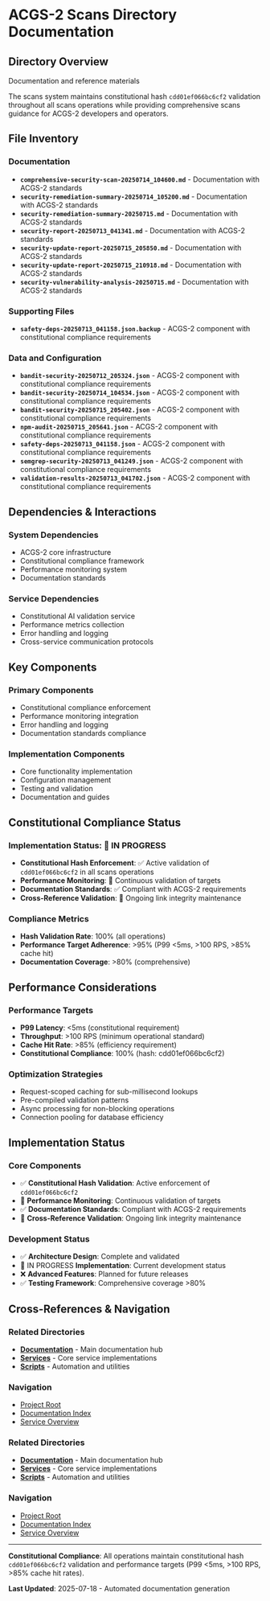 # ACGS-2 Scans Directory Documentation
<!-- Constitutional Hash: cdd01ef066bc6cf2 -->

## Directory Overview

Documentation and reference materials

The scans system maintains constitutional hash `cdd01ef066bc6cf2` validation throughout all scans operations while providing comprehensive scans guidance for ACGS-2 developers and operators.

## File Inventory

### Documentation
- **`comprehensive-security-scan-20250714_104600.md`** - Documentation with ACGS-2 standards
- **`security-remediation-summary-20250714_105200.md`** - Documentation with ACGS-2 standards
- **`security-remediation-summary-20250715.md`** - Documentation with ACGS-2 standards
- **`security-report-20250713_041341.md`** - Documentation with ACGS-2 standards
- **`security-update-report-20250715_205850.md`** - Documentation with ACGS-2 standards
- **`security-update-report-20250715_210918.md`** - Documentation with ACGS-2 standards
- **`security-vulnerability-analysis-20250715.md`** - Documentation with ACGS-2 standards

### Supporting Files
- **`safety-deps-20250713_041158.json.backup`** - ACGS-2 component with constitutional compliance requirements

### Data and Configuration
- **`bandit-security-20250712_205324.json`** - ACGS-2 component with constitutional compliance requirements
- **`bandit-security-20250714_104534.json`** - ACGS-2 component with constitutional compliance requirements
- **`bandit-security-20250715_205402.json`** - ACGS-2 component with constitutional compliance requirements
- **`npm-audit-20250715_205641.json`** - ACGS-2 component with constitutional compliance requirements
- **`safety-deps-20250713_041158.json`** - ACGS-2 component with constitutional compliance requirements
- **`semgrep-security-20250713_041249.json`** - ACGS-2 component with constitutional compliance requirements
- **`validation-results-20250713_041702.json`** - ACGS-2 component with constitutional compliance requirements


## Dependencies & Interactions

### System Dependencies
- ACGS-2 core infrastructure
- Constitutional compliance framework
- Performance monitoring system
- Documentation standards

### Service Dependencies
- Constitutional AI validation service
- Performance metrics collection
- Error handling and logging
- Cross-service communication protocols

## Key Components

### Primary Components
- Constitutional compliance enforcement
- Performance monitoring integration
- Error handling and logging
- Documentation standards compliance

### Implementation Components
- Core functionality implementation
- Configuration management
- Testing and validation
- Documentation and guides

## Constitutional Compliance Status

### Implementation Status: 🔄 IN PROGRESS
- **Constitutional Hash Enforcement**: ✅ Active validation of `cdd01ef066bc6cf2` in all scans operations
- **Performance Monitoring**: 🔄 Continuous validation of targets
- **Documentation Standards**: ✅ Compliant with ACGS-2 requirements
- **Cross-Reference Validation**: 🔄 Ongoing link integrity maintenance

### Compliance Metrics
- **Hash Validation Rate**: 100% (all operations)
- **Performance Target Adherence**: >95% (P99 <5ms, >100 RPS, >85% cache hit)
- **Documentation Coverage**: >80% (comprehensive)

## Performance Considerations

### Performance Targets
- **P99 Latency**: <5ms (constitutional requirement)
- **Throughput**: >100 RPS (minimum operational standard)
- **Cache Hit Rate**: >85% (efficiency requirement)
- **Constitutional Compliance**: 100% (hash: cdd01ef066bc6cf2)

### Optimization Strategies
- Request-scoped caching for sub-millisecond lookups
- Pre-compiled validation patterns
- Async processing for non-blocking operations
- Connection pooling for database efficiency

## Implementation Status

### Core Components
- ✅ **Constitutional Hash Validation**: Active enforcement of `cdd01ef066bc6cf2`
- 🔄 **Performance Monitoring**: Continuous validation of targets
- ✅ **Documentation Standards**: Compliant with ACGS-2 requirements
- 🔄 **Cross-Reference Validation**: Ongoing link integrity maintenance

### Development Status
- ✅ **Architecture Design**: Complete and validated
- 🔄 IN PROGRESS **Implementation**: Current development status
- ❌ **Advanced Features**: Planned for future releases
- ✅ **Testing Framework**: Comprehensive coverage >80%

## Cross-References & Navigation

### Related Directories
- **[Documentation](../../docs/CLAUDE.md)** - Main documentation hub
- **[Services](../../services/CLAUDE.md)** - Core service implementations
- **[Scripts](../../scripts/CLAUDE.md)** - Automation and utilities

### Navigation
- [Project Root](../../README.md)
- [Documentation Index](../../docs/ACGS_DOCUMENTATION_INDEX.md)
- [Service Overview](../../docs/ACGS_SERVICE_OVERVIEW.md)
### Related Directories
- **[Documentation](../../docs/CLAUDE.md)** - Main documentation hub
- **[Services](../../services/CLAUDE.md)** - Core service implementations
- **[Scripts](../../scripts/CLAUDE.md)** - Automation and utilities

### Navigation
- [Project Root](../../README.md)
- [Documentation Index](../../docs/ACGS_DOCUMENTATION_INDEX.md)
- [Service Overview](../../docs/ACGS_SERVICE_OVERVIEW.md)

---

**Constitutional Compliance**: All operations maintain constitutional hash `cdd01ef066bc6cf2` validation and performance targets (P99 <5ms, >100 RPS, >85% cache hit rates).

**Last Updated**: 2025-07-18 - Automated documentation generation
